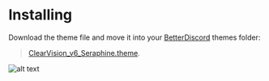 # Installing
Download the theme file and move it into your [BetterDiscord](https://betterdiscord.net/) themes folder:

> [ClearVision_v6_Seraphine.theme](https://github.com/icebolt9000/Seraphine-League-ClearVision-v6/archive/main.zip).

![alt text](https://media.discordapp.net/attachments/764270762886037507/764271400415789056/unknown.png?width=1250&height=677)
